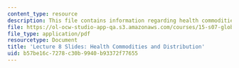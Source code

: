```yaml
---
content_type: resource
description: This file contains information regarding health commodities and distribution.
file: https://ol-ocw-studio-app-qa.s3.amazonaws.com/courses/15-s07-globalhealth-lab-spring-2013/b57be16c7278c30b9940b93372f77655_MIT15_S07S13_lec8.pdf
file_type: application/pdf
resourcetype: Document
title: 'Lecture 8 Slides: Health Commodities and Distribution'
uid: b57be16c-7278-c30b-9940-b93372f77655
---
```

